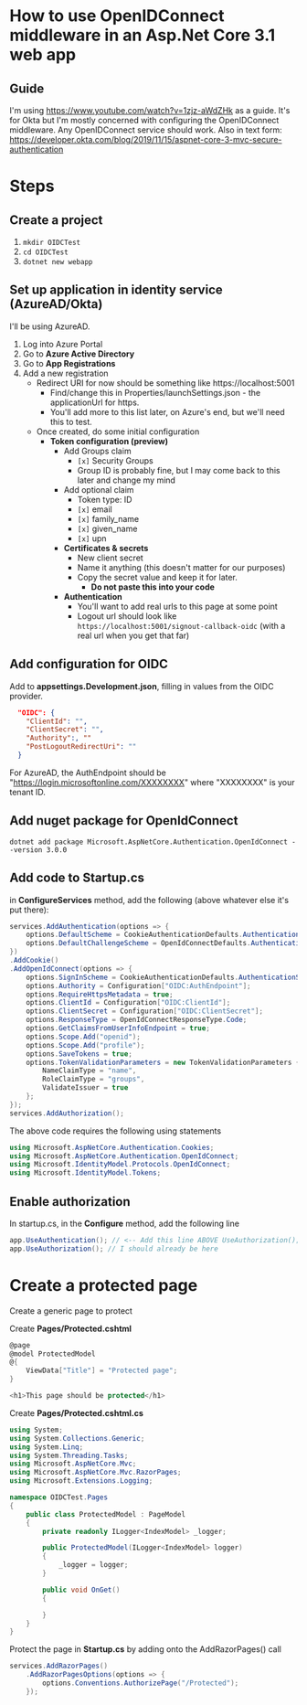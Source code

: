 # How to use OpenIDConnect middleware in an Asp.Net Core 3.1 web app

## Guide
I'm using https://www.youtube.com/watch?v=1zjz-aWdZHk as a guide. It's for Okta but I'm mostly concerned with  configuring the OpenIDConnect middleware. Any OpenIDConnect service should work.
Also in text form: https://developer.okta.com/blog/2019/11/15/aspnet-core-3-mvc-secure-authentication

# Steps

## Create a project
1. `mkdir OIDCTest`
2. `cd OIDCTest`
3. `dotnet new webapp`


## Set up application in identity service (AzureAD/Okta)
I'll be using AzureAD.

1. Log into Azure Portal
2. Go to **Azure Active Directory**
3. Go to **App Registrations**
4. Add a new registration
   * Redirect URI for now should be something like https://localhost:5001
      * Find/change this in Properties/launchSettings.json - the applicationUrl for https.
      * You'll add more to this list later, on Azure's end, but we'll need this to test.
   * Once created, do some initial configuration
     * **Token configuration (preview)**
       * Add Groups claim
            * `[x]` Security Groups
            * Group ID is probably fine, but I may come back to this later and change my mind
        * Add optional claim
            * Token type: ID
            * `[x]` email
            * `[x]` family_name
            * `[x]` given_name
            * `[x]` upn
        *  **Certificates & secrets**
            * New client secret
            * Name it anything (this doesn't matter for our purposes)
            * Copy the secret value and keep it for later.
                * **Do not paste this into your code**
        * **Authentication**
            * You'll want to add real urls to this page at some point
            * Logout url should look like `https://localhost:5001/signout-callback-oidc` (with a real url when you get that far)

## Add configuration for OIDC
Add to **appsettings.Development.json**, filling in values from the OIDC provider.
```json
  "OIDC": {
    "ClientId": "",
    "ClientSecret": "",
    "Authority":, ""
    "PostLogoutRedirectUri": ""
  }
 ```

For AzureAD, the AuthEndpoint should be "https://login.microsoftonline.com/XXXXXXXX" where "XXXXXXXX" is your tenant ID.

## Add nuget package for OpenIdConnect
 `dotnet add package Microsoft.AspNetCore.Authentication.OpenIdConnect --version 3.0.0`

## Add code to Startup.cs
in **ConfigureServices** method, add the following (above whatever else it's put there):
```csharp
services.AddAuthentication(options => {
    options.DefaultScheme = CookieAuthenticationDefaults.AuthenticationScheme;
    options.DefaultChallengeScheme = OpenIdConnectDefaults.AuthenticationScheme;
})
.AddCookie()
.AddOpenIdConnect(options => {
    options.SignInScheme = CookieAuthenticationDefaults.AuthenticationScheme;
    options.Authority = Configuration["OIDC:AuthEndpoint"];
    options.RequireHttpsMetadata = true;
    options.ClientId = Configuration["OIDC:ClientId"];
    options.ClientSecret = Configuration["OIDC:ClientSecret"];
    options.ResponseType = OpenIdConnectResponseType.Code;
    options.GetClaimsFromUserInfoEndpoint = true;
    options.Scope.Add("openid");
    options.Scope.Add("profile");
    options.SaveTokens = true;
    options.TokenValidationParameters = new TokenValidationParameters {
        NameClaimType = "name",
        RoleClaimType = "groups",
        ValidateIssuer = true
    };
});
services.AddAuthorization();
```

The above code requires the following using statements
```csharp
using Microsoft.AspNetCore.Authentication.Cookies;
using Microsoft.AspNetCore.Authentication.OpenIdConnect;
using Microsoft.IdentityModel.Protocols.OpenIdConnect;
using Microsoft.IdentityModel.Tokens;
```

## Enable authorization
In startup.cs, in the **Configure** method, add the following line

```csharp
app.UseAuthentication(); // <-- Add this line ABOVE UseAuthorization();
app.UseAuthorization(); // I should already be here
```

# Create a protected page
Create a generic page to protect

Create **Pages/Protected.cshtml**
```csharp
@page
@model ProtectedModel
@{
    ViewData["Title"] = "Protected page";
}

<h1>This page should be protected</h1>
```

Create **Pages/Protected.cshtml.cs**
```csharp
using System;
using System.Collections.Generic;
using System.Linq;
using System.Threading.Tasks;
using Microsoft.AspNetCore.Mvc;
using Microsoft.AspNetCore.Mvc.RazorPages;
using Microsoft.Extensions.Logging;

namespace OIDCTest.Pages
{
    public class ProtectedModel : PageModel
    {
        private readonly ILogger<IndexModel> _logger;

        public ProtectedModel(ILogger<IndexModel> logger)
        {
            _logger = logger;
        }

        public void OnGet()
        {

        }
    }
}
```

Protect the page in **Startup.cs** by adding onto the AddRazorPages() call

```csharp
services.AddRazorPages()
    .AddRazorPagesOptions(options => {
        options.Conventions.AuthorizePage("/Protected");
    });
```
